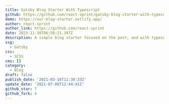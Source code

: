 ```yaml
---
title: Gatsby Blog Starter With Typescript
github: https://github.com/react-sprint/gatsby-blog-starter-with-typescript
demo: https://our-blog-starter.netlify.app/
author: react-sprint
author_link: https://github.com/react-sprint
date: 2023-11-30T06:58:21.397Z
description: A simple blog starter focused on the post, and with typescript.
ssg:
  - Gatsby
css:
  - SCSS
cms: []
category:
  - Blog
draft: false
publish_date: '2021-03-16T11:30:33Z'
update_date: '2021-07-06T12:44:41Z'
github_star: 7
github_fork: 4
---
```

